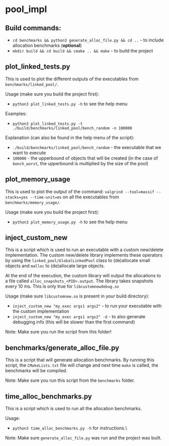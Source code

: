 # pool_impl

## Build commands:

* `cd benchmarks && python3 generate_alloc_file.py && cd ..` -
to include allocation benchmarks (**optional**)
* `mkdir build && cd build && cmake .. && make` - to build the project


## plot_linked_tests.py

This is used to plot the different outputs of the executables from `benchmarks/linked_pool/`.

Usage (make sure you build the project first):
* `python3 plot_linked_tests.py -h` to see the help menu

Examples:
* `python3 plot_linked_tests.py -t ./build/benchmarks/linked_pool/bench_random -n 100000`

Explanation (can also be found in the help menu of the script):
* `./build/benchmarks/linked_pool/bench_random` - the executable that we want to execute
* `100000` - the upperbound of objects that will be created (in the case of `bench_worst`, the upperbound is multiplied by the size of the pool)


## plot_memory_usage

This is used to plot the output of the command:
`valgrind --tool=massif --stacks=yes --time-unit=ms`
on all the executables from `benchmarks/memory_usage/`.

Usage (make sure you build the project first):
* `python3 plot_memory_usage.py -h` to see the help menu


## inject_custom_new

This is a script which is used to run an executable with a custom new/delete
implementation. The custom new/delete library implements these operators by
using the `linked_pool/GlobalLinkedPool` class to (de)allocate small objects and
`malloc` to (de)allocate large objects.

At the end of the execution, the custom library will output the allocations
to a file called `alloc_snapshots_<PID>.output`. The library takes snapshots
every 10 ms. This is only true for `libcustomnewdebug.so`

Usage (make sure `libcustomnew.so` is present in your build directory):
* `inject_custom_new "my_exec args1 args2"` - to run your executable with the
custom implementation
* `inject_custom_new "my_exec args1 args2" -d` - to also generate debugging info
(this will be slower than the first command)

Note: Make sure you run the script from this folder!

## benchmarks/generate_alloc_file.py

This is a script that will generate allocation benchmarks. By running this
script, the `CMakeLists.txt` file will change and next time `make` is called,
the benchmarks will be compiled.

Note: Make sure you run this script from the `benchmarks` folder.

## time_alloc_benchmarks.py

This is a script which is used to run all the allocation benchmarks.

Usage:
* `python3 time_alloc_benchmarks.py -h` for instructions.\

Note: Make sure `generate_alloc_file.py` was run and the project was built.
